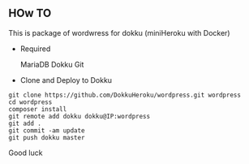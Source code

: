 ## HOw TO

This is package of wordwress for dokku (miniHeroku with Docker)

- Required

    MariaDB
    Dokku
    Git


- Clone and Deploy to Dokku
    
```shell
git clone https://github.com/DokkuHeroku/wordpress.git wordpress
cd wordpress
composer install
git remote add dokku dokku@IP:wordpress
git add .
git commit -am update
git push dokku master
```


Good luck
